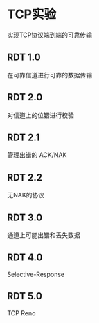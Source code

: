 # TCP实验

实现TCP协议端到端的可靠传输

## RDT 1.0

在可靠信道进行可靠的数据传输

## RDT 2.0

对信道上的位错进行校验

## RDT 2.1

管理出错的 ACK/NAK

## RDT 2.2

无NAK的协议

## RDT 3.0

通道上可能出错和丢失数据

## RDT 4.0

Selective-Response

## RDT 5.0

TCP Reno